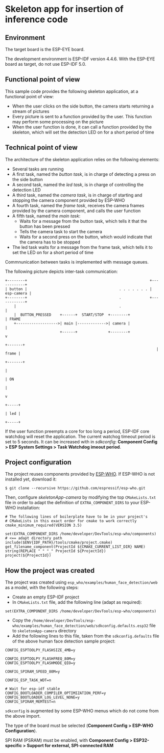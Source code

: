 # Skeleton app for insertion of inference code

## Environment

The target board is the ESP-EYE board.

The development environment is ESP-IDF version 4.4.6. With the ESP-EYE board as target, do not use ESP-IDF 5.0.

## Functional point of view

This sample code provides the following skeleton application, at a functional point of view:
* When the user clicks on the side button, the camera starts returning a stream of pictures
* Every picture is sent to a function provided by the user. This function may perform some processing on the picture
* When the user function is done, it can call a function provided by the skeleton, which will set the detection LED on for a short period of time

## Technical point of view

The architecture of the skeleton application relies on the following elements:
* Several tasks are running
* A first task, named the *button task*, is in charge of detecting a press on the side button
* A second task, named the *led task*, is in charge of controlling the detection LED
* A third task, named the *camera task*, is in charge of starting and stopping the camera component provided by ESP-WHO
* A fourth task, named the *frame task*, receives the camera frames provided by the camera component, and calls the user function
* A fifth task, named the *main task*:
  * Waits for a message from the button task, which tells it that the button has been pressed
  * Tells the camera task to start the camera
  * Waits for a second press on the button, which would indicate that the camera has to be stopped
* The led task waits for a message from the frame task, which tells it to set the LED on for a short period of time

Commnunication between tasks is implemented with message queues.

The following picture depicts inter-task communication:

```
+--------+                                                        +------------+
| button |                                          . . . . . . . | esp-camera |
+--------+                                          .             +------------+
    |                                               .                    |
    |  BUTTON_PRESSED    +------+  START/STOP  +--------+                | FRAME
    +------------------->| main |------------->| camera |                |
                         +------+              +--------+                v
                                                                     +-------+
                                                                     | frame |
                                                                     +-------+
                                                                         |
                                                                         | ON
                                                                         |
                                                                         v
                                                                      +-----+
                                                                      | led |
                                                                      +-----+
```

If the user function preempts a core for too long a period, ESP-IDF core watchdog will reset the application. The current watchog timeout period is set to 5 seconds. It can be increased with in *sdkconfig*: **Component Config > ESP System Settings > Task Watchdog imeout period**.

## Project configuration

The project reuses components provided by [ESP-WHO](https://github.com/espressif/esp-who). If ESP-WHO is not installed yet, download it:

```shell
$ git clone --recursive https://github.com/espressif/esp-who.git
```

Then, configure *skeletonApp-camera* by modifying the top `CMakeLists.txt` file in order to adapt the definition of `EXTRA_COMPONENT_DIRS` to your ESP-WHO installation:

```
# The following lines of boilerplate have to be in your project's
# CMakeLists in this exact order for cmake to work correctly
cmake_minimum_required(VERSION 3.5)

set(EXTRA_COMPONENT_DIRS /home/developer/DevTools/esp-who/components)  # <== adapt directory path
include($ENV{IDF_PATH}/tools/cmake/project.cmake)
get_filename_component(ProjectId ${CMAKE_CURRENT_LIST_DIR} NAME)
string(REPLACE " " "_" ProjectId ${ProjectId})
project(${ProjectId})
```

## How the project was created

The project was created using `esp_who/examples/human_face_detection/web` as a model, with the following steps:
* Create an empty ESP-IDF project
* In `CMakeLists.txt` file, add the following line (adapt as required):

```
set(EXTRA_COMPONENT_DIRS /home/developer/DevTools/esp-who/components)
```

* Copy the `/home/developer/DevTools/esp-who/examples/human_face_detection/web/sdkconfig.defaults.esp32` file to `skeletonApp-camera` directory
* Add the following lines to this file, taken from the `sdkconfig.defaults` file of the above human face detection sample project:

```
CONFIG_ESPTOOLPY_FLASHSIZE_4MB=y

CONFIG_ESPTOOLPY_FLASHFREQ_80M=y
CONFIG_ESPTOOLPY_FLASHMODE_QIO=y

CONFIG_SPIRAM_SPEED_80M=y

CONFIG_ESP_TASK_WDT=n

# Wait for esp-idf stable
CONFIG_BOOTLOADER_COMPILER_OPTIMIZATION_PERF=y
CONFIG_BOOTLOADER_LOG_LEVEL_NONE=y
CONFIG_SPIRAM_MEMTEST=n
```

`sdkconfig` is augmented by some ESP-WHO menus which do not come from the above import. 

The type of the board must be selected (**Component Config > ESP-WHO Configuration**).

SPI RAM (PSRAM) must be enabled, with **Component Config > ESP32-specific > Support for external, SPI-connected RAM**
